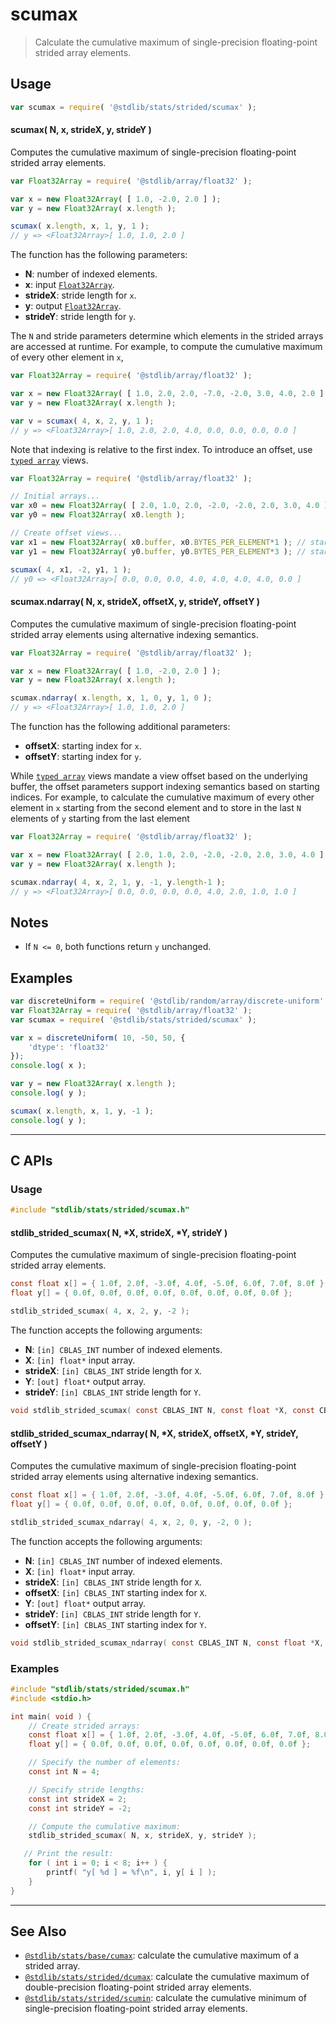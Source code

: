 <!--

@license Apache-2.0

Copyright (c) 2020 The Stdlib Authors.

Licensed under the Apache License, Version 2.0 (the "License");
you may not use this file except in compliance with the License.
You may obtain a copy of the License at

   http://www.apache.org/licenses/LICENSE-2.0

Unless required by applicable law or agreed to in writing, software
distributed under the License is distributed on an "AS IS" BASIS,
WITHOUT WARRANTIES OR CONDITIONS OF ANY KIND, either express or implied.
See the License for the specific language governing permissions and
limitations under the License.

-->

<!-- lint disable maximum-heading-length -->

# scumax

> Calculate the cumulative maximum of single-precision floating-point strided array elements.

<section class="intro">

</section>

<!-- /.intro -->

<section class="usage">

## Usage

```javascript
var scumax = require( '@stdlib/stats/strided/scumax' );
```

#### scumax( N, x, strideX, y, strideY )

Computes the cumulative maximum of single-precision floating-point strided array elements.

```javascript
var Float32Array = require( '@stdlib/array/float32' );

var x = new Float32Array( [ 1.0, -2.0, 2.0 ] );
var y = new Float32Array( x.length );

scumax( x.length, x, 1, y, 1 );
// y => <Float32Array>[ 1.0, 1.0, 2.0 ]
```

The function has the following parameters:

-   **N**: number of indexed elements.
-   **x**: input [`Float32Array`][@stdlib/array/float32].
-   **strideX**: stride length for `x`.
-   **y**: output [`Float32Array`][@stdlib/array/float32].
-   **strideY**: stride length for `y`.

The `N` and stride parameters determine which elements in the strided arrays are accessed at runtime. For example, to compute the cumulative maximum of every other element in `x`,

```javascript
var Float32Array = require( '@stdlib/array/float32' );

var x = new Float32Array( [ 1.0, 2.0, 2.0, -7.0, -2.0, 3.0, 4.0, 2.0 ] );
var y = new Float32Array( x.length );

var v = scumax( 4, x, 2, y, 1 );
// y => <Float32Array>[ 1.0, 2.0, 2.0, 4.0, 0.0, 0.0, 0.0, 0.0 ]
```

Note that indexing is relative to the first index. To introduce an offset, use [`typed array`][mdn-typed-array] views.

<!-- eslint-disable stdlib/capitalized-comments -->

```javascript
var Float32Array = require( '@stdlib/array/float32' );

// Initial arrays...
var x0 = new Float32Array( [ 2.0, 1.0, 2.0, -2.0, -2.0, 2.0, 3.0, 4.0 ] );
var y0 = new Float32Array( x0.length );

// Create offset views...
var x1 = new Float32Array( x0.buffer, x0.BYTES_PER_ELEMENT*1 ); // start at 2nd element
var y1 = new Float32Array( y0.buffer, y0.BYTES_PER_ELEMENT*3 ); // start at 4th element

scumax( 4, x1, -2, y1, 1 );
// y0 => <Float32Array>[ 0.0, 0.0, 0.0, 4.0, 4.0, 4.0, 4.0, 0.0 ]
```

#### scumax.ndarray( N, x, strideX, offsetX, y, strideY, offsetY )

Computes the cumulative maximum of single-precision floating-point strided array elements using alternative indexing semantics.

```javascript
var Float32Array = require( '@stdlib/array/float32' );

var x = new Float32Array( [ 1.0, -2.0, 2.0 ] );
var y = new Float32Array( x.length );

scumax.ndarray( x.length, x, 1, 0, y, 1, 0 );
// y => <Float32Array>[ 1.0, 1.0, 2.0 ]
```

The function has the following additional parameters:

-   **offsetX**: starting index for `x`.
-   **offsetY**: starting index for `y`.

While [`typed array`][mdn-typed-array] views mandate a view offset based on the underlying buffer, the offset parameters support indexing semantics based on starting indices. For example, to calculate the cumulative maximum of every other element in `x` starting from the second element and to store in the last `N` elements of `y` starting from the last element

```javascript
var Float32Array = require( '@stdlib/array/float32' );

var x = new Float32Array( [ 2.0, 1.0, 2.0, -2.0, -2.0, 2.0, 3.0, 4.0 ] );
var y = new Float32Array( x.length );

scumax.ndarray( 4, x, 2, 1, y, -1, y.length-1 );
// y => <Float32Array>[ 0.0, 0.0, 0.0, 0.0, 4.0, 2.0, 1.0, 1.0 ]
```

</section>

<!-- /.usage -->

<section class="notes">

## Notes

-   If `N <= 0`, both functions return `y` unchanged.

</section>

<!-- /.notes -->

<section class="examples">

## Examples

<!-- eslint no-undef: "error" -->

```javascript
var discreteUniform = require( '@stdlib/random/array/discrete-uniform' );
var Float32Array = require( '@stdlib/array/float32' );
var scumax = require( '@stdlib/stats/strided/scumax' );

var x = discreteUniform( 10, -50, 50, {
    'dtype': 'float32'
});
console.log( x );

var y = new Float32Array( x.length );
console.log( y );

scumax( x.length, x, 1, y, -1 );
console.log( y );
```

</section>

<!-- /.examples -->

<!-- C interface documentation. -->

* * *

<section class="c">

## C APIs

<!-- Section to include introductory text. Make sure to keep an empty line after the intro `section` element and another before the `/section` close. -->

<section class="intro">

</section>

<!-- /.intro -->

<!-- C usage documentation. -->

<section class="usage">

### Usage

```c
#include "stdlib/stats/strided/scumax.h"
```

#### stdlib_strided_scumax( N, \*X, strideX, \*Y, strideY )

Computes the cumulative maximum of single-precision floating-point strided array elements.

```c
const float x[] = { 1.0f, 2.0f, -3.0f, 4.0f, -5.0f, 6.0f, 7.0f, 8.0f };
float y[] = { 0.0f, 0.0f, 0.0f, 0.0f, 0.0f, 0.0f, 0.0f, 0.0f };

stdlib_strided_scumax( 4, x, 2, y, -2 );
```

The function accepts the following arguments:

-   **N**: `[in] CBLAS_INT` number of indexed elements.
-   **X**: `[in] float*` input array.
-   **strideX**: `[in] CBLAS_INT` stride length for `X`.
-   **Y**: `[out] float*` output array.
-   **strideY**: `[in] CBLAS_INT` stride length for `Y`.

```c
void stdlib_strided_scumax( const CBLAS_INT N, const float *X, const CBLAS_INT strideX, float *Y, const CBLAS_INT strideY );
```

#### stdlib_strided_scumax_ndarray( N, \*X, strideX, offsetX, \*Y, strideY, offsetY )

Computes the cumulative maximum of single-precision floating-point strided array elements using alternative indexing semantics.

```c
const float x[] = { 1.0f, 2.0f, -3.0f, 4.0f, -5.0f, 6.0f, 7.0f, 8.0f };
float y[] = { 0.0f, 0.0f, 0.0f, 0.0f, 0.0f, 0.0f, 0.0f, 0.0f };

stdlib_strided_scumax_ndarray( 4, x, 2, 0, y, -2, 0 );
```

The function accepts the following arguments:

-   **N**: `[in] CBLAS_INT` number of indexed elements.
-   **X**: `[in] float*` input array.
-   **strideX**: `[in] CBLAS_INT` stride length for `X`.
-   **offsetX**: `[in] CBLAS_INT` starting index for `X`.
-   **Y**: `[out] float*` output array.
-   **strideY**: `[in] CBLAS_INT` stride length for `Y`.
-   **offsetY**: `[in] CBLAS_INT` starting index for `Y`.

```c
void stdlib_strided_scumax_ndarray( const CBLAS_INT N, const float *X, const CBLAS_INT strideX, const CBLAS_INT offsetX, float *Y, const CBLAS_INT strideY, const CBLAS_INT offsetY );
```

</section>

<!-- /.usage -->

<!-- C API usage notes. Make sure to keep an empty line after the `section` element and another before the `/section` close. -->

<section class="notes">

</section>

<!-- /.notes -->

<!-- C API usage examples. -->

<section class="examples">

### Examples

```c
#include "stdlib/stats/strided/scumax.h"
#include <stdio.h>

int main( void ) {
    // Create strided arrays:
    const float x[] = { 1.0f, 2.0f, -3.0f, 4.0f, -5.0f, 6.0f, 7.0f, 8.0f };
    float y[] = { 0.0f, 0.0f, 0.0f, 0.0f, 0.0f, 0.0f, 0.0f, 0.0f };

    // Specify the number of elements:
    const int N = 4;

    // Specify stride lengths:
    const int strideX = 2;
    const int strideY = -2;

    // Compute the cumulative maximum:
    stdlib_strided_scumax( N, x, strideX, y, strideY );

   // Print the result:
    for ( int i = 0; i < 8; i++ ) {
        printf( "y[ %d ] = %f\n", i, y[ i ] );
    }
}
```

</section>

<!-- /.examples -->

</section>

<!-- /.c -->

<section class="references">

</section>

<!-- /.references -->

<!-- Section for related `stdlib` packages. Do not manually edit this section, as it is automatically populated. -->

<section class="related">

* * *

## See Also

-   <span class="package-name">[`@stdlib/stats/base/cumax`][@stdlib/stats/base/cumax]</span><span class="delimiter">: </span><span class="description">calculate the cumulative maximum of a strided array.</span>
-   <span class="package-name">[`@stdlib/stats/strided/dcumax`][@stdlib/stats/strided/dcumax]</span><span class="delimiter">: </span><span class="description">calculate the cumulative maximum of double-precision floating-point strided array elements.</span>
-   <span class="package-name">[`@stdlib/stats/strided/scumin`][@stdlib/stats/strided/scumin]</span><span class="delimiter">: </span><span class="description">calculate the cumulative minimum of single-precision floating-point strided array elements.</span>

</section>

<!-- /.related -->

<!-- Section for all links. Make sure to keep an empty line after the `section` element and another before the `/section` close. -->

<section class="links">

[@stdlib/array/float32]: https://github.com/stdlib-js/stdlib/tree/develop/lib/node_modules/%40stdlib/array/float32

[mdn-typed-array]: https://developer.mozilla.org/en-US/docs/Web/JavaScript/Reference/Global_Objects/TypedArray

<!-- <related-links> -->

[@stdlib/stats/base/cumax]: https://github.com/stdlib-js/stdlib/tree/develop/lib/node_modules/%40stdlib/stats/base/cumax

[@stdlib/stats/strided/dcumax]: https://github.com/stdlib-js/stdlib/tree/develop/lib/node_modules/%40stdlib/stats/strided/dcumax

[@stdlib/stats/strided/scumin]: https://github.com/stdlib-js/stdlib/tree/develop/lib/node_modules/%40stdlib/stats/strided/scumin

<!-- </related-links> -->

</section>

<!-- /.links -->
